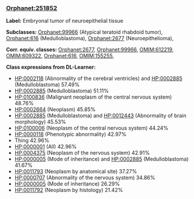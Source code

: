 
### [Orphanet:251852](http://www.orpha.net/ORDO/Orphanet_251852)
**Label:** Embryonal tumor of neuroepithelial tissue

**Subclasses:** [Orphanet:99966](http://www.orpha.net/ORDO/Orphanet_99966) (Atypical teratoid rhabdoid tumor), [Orphanet:616](http://www.orpha.net/ORDO/Orphanet_616) (Medulloblastoma), [Orphanet:2677](http://www.orpha.net/ORDO/Orphanet_2677) (Neuroepithelioma), 

**Corr. equiv. classes:** [Orphanet:2677](http://www.orpha.net/ORDO/Orphanet_2677), [Orphanet:99966](http://www.orpha.net/ORDO/Orphanet_99966), [OMIM:612219](http://purl.obolibrary.org/obo/OMIM_612219), [OMIM:609322](http://purl.obolibrary.org/obo/OMIM_609322), [Orphanet:616](http://www.orpha.net/ORDO/Orphanet_616), [OMIM:155255](http://purl.obolibrary.org/obo/OMIM_155255), 

**Class expressions from DL-Learner:**

- [HP:0002118](http://purl.obolibrary.org/obo/HP_0002118) (Abnormality of the cerebral ventricles) and [HP:0002885](http://purl.obolibrary.org/obo/HP_0002885) (Medulloblastoma) 57.49%
- [HP:0002885](http://purl.obolibrary.org/obo/HP_0002885) (Medulloblastoma) 51.11%
- [HP:0100836](http://purl.obolibrary.org/obo/HP_0100836) (Malignant neoplasm of the central nervous system) 48.76%
- [HP:0002664](http://purl.obolibrary.org/obo/HP_0002664) (Neoplasm) 45.85%
- [HP:0002885](http://purl.obolibrary.org/obo/HP_0002885) (Medulloblastoma) and [HP:0012443](http://purl.obolibrary.org/obo/HP_0012443) (Abnormality of brain morphology) 45.53%
- [HP:0100006](http://purl.obolibrary.org/obo/HP_0100006) (Neoplasm of the central nervous system) 44.24%
- [HP:0000118](http://purl.obolibrary.org/obo/HP_0000118) (Phenotypic abnormality) 42.97%
- Thing 42.96%
- [HP:0000001](http://purl.obolibrary.org/obo/HP_0000001) (All) 42.96%
- [HP:0004375](http://purl.obolibrary.org/obo/HP_0004375) (Neoplasm of the nervous system) 42.91%
- [HP:0000005](http://purl.obolibrary.org/obo/HP_0000005) (Mode of inheritance) and [HP:0002885](http://purl.obolibrary.org/obo/HP_0002885) (Medulloblastoma) 41.67%
- [HP:0011793](http://purl.obolibrary.org/obo/HP_0011793) (Neoplasm by anatomical site) 37.27%
- [HP:0000707](http://purl.obolibrary.org/obo/HP_0000707) (Abnormality of the nervous system) 34.86%
- [HP:0000005](http://purl.obolibrary.org/obo/HP_0000005) (Mode of inheritance) 26.29%
- [HP:0011792](http://purl.obolibrary.org/obo/HP_0011792) (Neoplasm by histology) 21.42%


